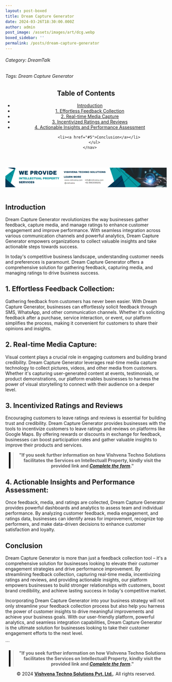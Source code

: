 ```yaml
---
layout: post-boxed
title: Dream Capture Generator
date: 2024-03-26T18:30:00.000Z
author: admin
post_image: /assets/images/art/dcg.webp
boxed_sidebar: ''
permalink: /posts/dream-capture-generator
---
```


###### Category: DreamTalk

###### Tags: Dream Capture Generator

<html lang="en">
<head>
    <meta charset="UTF-8">
    <meta name="viewport" content="width=device-width, initial-scale=1.0">
    <title><h1>Dream Capture Generator</h1></title>
    <meta name="description" content="Unlock the power of customer feedback and media capture with Dream Capture Generator. Streamline your processes, incentivize ratings, and assess performance effortlessly.">
</head>
<body>
   <header>
	<h2>Table of Contents</h2>
       <nav>
			<ul>
				<li><a href="#introduction">Introduction</a></li>
				<li><a href="#1">1. Effortless Feedback Collection</a></li>
				<li><a href="#2">2. Real-time Media Capture</a></li>
				<li><a href="#3">3. Incentivized Ratings and Reviews</a></li>
				<li><a href="#4">4. Actionable Insights and Performance Assessment</a></li>	

```
		<li><a href="#5">Conclusion</a></li>
	</ul>
</nav>
```

</header>
<a href="/contact">
  <img src="/assets/images/art/ip ads a.webp" alt="inlinead" style="max-width:100%; height:auto;">
</a>
<br><br>

<article>
    <section id="introduction">
        <h2>Introduction</h2>
        <p>Dream Capture Generator revolutionizes the way businesses gather feedback, capture media, and manage ratings to enhance customer engagement and improve performance. With seamless integration across various communication channels and powerful analytics, Dream Capture Generator empowers organizations to collect valuable insights and take actionable steps towards success.</p>
	</section>

<p>In today's competitive business landscape, understanding customer needs and preferences is paramount. Dream Capture Generator offers a comprehensive solution for gathering feedback, capturing media, and managing ratings to drive business success.</p>

<section id="1">
	<h2>1. Effortless Feedback Collection:</h2>

<p>Gathering feedback from customers has never been easier. With Dream Capture Generator, businesses can effortlessly solicit feedback through SMS, WhatsApp, and other communication channels. Whether it's soliciting feedback after a purchase, service interaction, or event, our platform simplifies the process, making it convenient for customers to share their opinions and insights.</p>

</section>

<section id="2">
	<h2>2. Real-time Media Capture:</h2>

<p>Visual content plays a crucial role in engaging customers and building brand credibility. Dream Capture Generator leverages real-time media capture technology to collect pictures, videos, and other media from customers. Whether it's capturing user-generated content at events, testimonials, or product demonstrations, our platform enables businesses to harness the power of visual storytelling to connect with their audience on a deeper level.</p>
</section>

<section id="3">
	<h2>3. Incentivized Ratings and Reviews</h2>

<p>Encouraging customers to leave ratings and reviews is essential for building trust and credibility. Dream Capture Generator provides businesses with the tools to incentivize customers to leave ratings and reviews on platforms like Google Maps. By offering rewards or discounts in exchange for feedback, businesses can boost participation rates and gather valuable insights to improve their products and services.</p>
</section>

<center><blockquote style="position:relative;">
<p><b style="font-size:1em;">"If you seek further information on how Vishvena Techno Solutions facilitates the Services on Intellectuall Property, kindly visit the provided link and <a href="/contact"><i>Complete the form</i></a>."</b></p>
<div style="position:absolute; top:0; bottom:0; left:-15px; border-left:5px solid black;"></div>
</blockquote></center>

<section id="4">
	<h2>4. Actionable Insights and Performance Assessment:</h2>

<p>Once feedback, media, and ratings are collected, Dream Capture Generator provides powerful dashboards and analytics to assess team and individual performance. By analyzing customer feedback, media engagement, and ratings data, businesses can identify areas for improvement, recognize top performers, and make data-driven decisions to enhance customer satisfaction and loyalty.</p>

</section>

<section id="5">
	<h2>Conclusion</h2>

<p>Dream Capture Generator is more than just a feedback collection tool – it's a comprehensive solution for businesses looking to elevate their customer engagement strategies and drive performance improvement. By streamlining feedback collection, capturing real-time media, incentivizing ratings and reviews, and providing actionable insights, our platform empowers businesses to build stronger relationships with customers, boost brand credibility, and achieve lasting success in today's competitive market.</p>

<p>Incorporating Dream Capture Generator into your business strategy will not only streamline your feedback collection process but also help you harness the power of customer insights to drive meaningful improvements and achieve your business goals. With our user-friendly platform, powerful analytics, and seamless integration capabilities, Dream Capture Generator is the ultimate solution for businesses looking to take their customer engagement efforts to the next level.</p>
```

</section>

</article>

<center><blockquote style="position:relative;">
<p><b style="font-size:1em;">"If you seek further information on how Vishvena Techno Solutions facilitates the Services on Intellectuall Property, kindly visit the provided link and <a href="/contact"><i>Complete the form</i></a>."</b></p>
<div style="position:absolute; top:0; bottom:0; left:-15px; border-left:5px solid black;"></div>
</blockquote></center>

<footer>
<center><p>&copy; 2024 <a href="https://vishvena.com"><b>Vishvena Techno Solutions Pvt. Ltd.</b></a>. All rights reserved.</p></center>

</footer>
</body>
</html>
